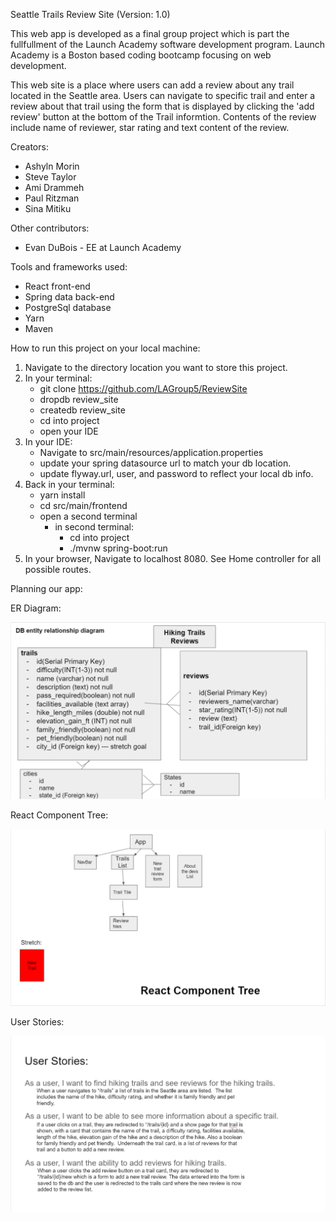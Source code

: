 Seattle Trails Review Site (Version: 1.0)

This web app is developed as a final group project which is part the fullfullment of the Launch Academy software development program. Launch Academy is a Boston based coding bootcamp focusing on web development.

This web site is a place where users can add a review about any trail located in the Seattle area. Users can navigate to specific trail and enter a review about that trail using the form that is displayed by clicking the 'add review' button at the bottom of the Trail informtion. Contents of the review include name of reviewer, star rating and text content of the review.

Creators:
- Ashyln Morin
- Steve Taylor
- Ami Drammeh
- Paul Ritzman
- Sina Mitiku

Other contributors:
- Evan DuBois - EE at Launch Academy

Tools and frameworks used:
- React front-end
- Spring data back-end
- PostgreSql database
- Yarn
- Maven


How to run this project on your local machine:
1. Navigate to the directory location you want to store this project.
2. In your terminal:
    - git clone https://github.com/LAGroup5/ReviewSite
    - dropdb review_site
    - createdb review_site
    - cd into project
    - open your IDE
3. In your IDE:
    - Navigate to src/main/resources/application.properties
    - update your spring datasource url to match your db location.
    - update flyway.url, user, and password to reflect your local db info.
4. Back in your terminal:
    - yarn install
    - cd src/main/frontend
    - open a second terminal
        - in second terminal:
            - cd into project
            - ./mvnw spring-boot:run
5. In your browser, Navigate to localhost 8080. See Home controller for all possible routes.

Planning our app:

ER Diagram:

![ER Diagram:](/gitHubResources/ER_diagram.PNG)

React Component Tree:

![React Component Tree:](/gitHubResources/react_component_tree.PNG)

User Stories:

![User Stories:](/gitHubResources/User_stories.PNG)




